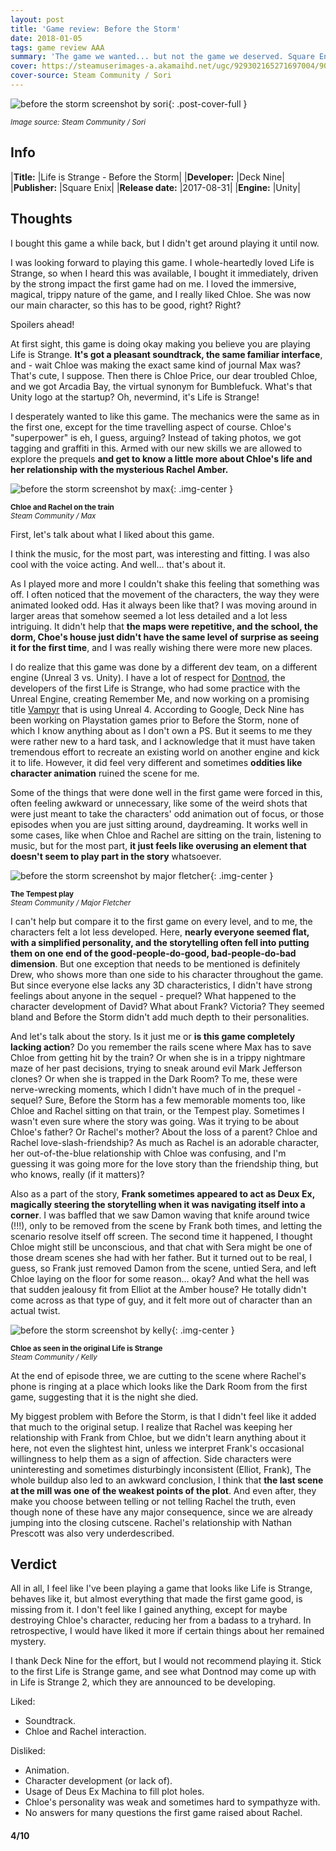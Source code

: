 ```yaml
---
layout: post
title: 'Game review: Before the Storm'
date: 2018-01-05
tags: game review AAA
summary: 'The game we wanted... but not the game we deserved. Square Enix shows its expertise on how to destroy a cultic IP just to make some money before the actual sequel rolls out.'
cover: https://steamuserimages-a.akamaihd.net/ugc/929302165271697004/907AA53587FC8B69755A1AF9DC1CC8ADBF92D0B3/
cover-source: Steam Community / Sori
---
```


![before the storm screenshot by sori](https://steamuserimages-a.akamaihd.net/ugc/929302165271697004/907AA53587FC8B69755A1AF9DC1CC8ADBF92D0B3/){: .post-cover-full }

<small><em>Image source: Steam Community / Sori</em></small>

## Info

|**Title:**         |Life is Strange - Before the Storm|
|**Developer:**     |Deck Nine|
|**Publisher:**     |Square Enix|
|**Release date:**  |2017-08-31|
|**Engine:**        |Unity|

## Thoughts

I bought this game a while back, but I didn't get around playing it until now.

I was looking forward to playing this game. I whole-heartedly loved Life is Strange, so when I heard this was available, I bought it immediately, driven by the strong impact the first game had on me. I loved the immersive, magical, trippy nature of the game, and I really liked Chloe. She was now our main character, so this has to be good, right? Right?

Spoilers ahead!

At first sight, this game is doing okay making you believe you are playing Life is Strange. **It's got a pleasant soundtrack, the same familiar interface**, and - wait Chloe was making the exact same kind of journal Max was? That's cute, I suppose. Then there is Chloe Price, our dear troubled Chloe, and we got Arcadia Bay, the virtual synonym for Bumblefuck. What's that Unity logo at the startup? Oh, nevermind, it's Life is Strange!

I desperately wanted to like this game. The mechanics were the same as in the first one, except for the time travelling aspect of course. Chloe's "superpower" is eh, I guess, arguing? Instead of taking photos, we got tagging and graffiti in this. Armed with our new skills we are allowed to explore the prequels **and get to know a little more about Chloe's life and her relationship with the mysterious Rachel Amber.**

![before the storm screenshot by max](https://steamuserimages-a.akamaihd.net/ugc/931553915198557296/756C4C280E26D5A27C19D1FAAEF0D22193068A7E/){: .img-center }

<small><b>Chloe and Rachel on the train</b><br /><em>Steam Community / Max</em></small>

First, let's talk about what I liked about this game.

I think the music, for the most part, was interesting and fitting. I was also cool with the voice acting. And well... that's about it.

As I played more and more I couldn't shake this feeling that something was off. I often noticed that the movement of the characters, the way they were animated looked odd. Has it always been like that? I was moving around in larger areas that somehow seemed a lot less detailed and a lot less intriguing. It didn't help that **the maps were repetitive, and the school, the dorm, Choe's house just didn't have the same level of surprise as seeing it for the first time**, and I was really wishing there were more new places.

I do realize that this game was done by a different dev team, on a different engine (Unreal 3 vs. Unity). I have a lot of respect for [Dontnod](http://dont-nod.com/en/), the developers of the first Life is Strange, who had some practice with the Unreal Engine, creating Remember Me, and now working on a promising title [Vampyr](http://www.vampyr-game.com/en) that is using Unreal 4. According to Google, Deck Nine has been working on Playstation games prior to Before the Storm, none of which I know anything about as I don't own a PS. But it seems to me they were rather new to a hard task, and I acknowledge that it must have taken tremendous effort to recreate an existing world on another engine and kick it to life. However, it did feel very different and sometimes **oddities like character animation** ruined the scene for me.

Some of the things that were done well in the first game were forced in this, often feeling awkward or unnecessary, like some of the weird shots that were just meant to take the characters' odd animation out of focus, or those episodes when you are just sitting around, daydreaming. It works well in some cases, like when Chloe and Rachel are sitting on the train, listening to music, but for the most part, **it just feels like overusing an element that doesn't seem to play part in the story** whatsoever.

![before the storm screenshot by major fletcher](https://steamuserimages-a.akamaihd.net/ugc/853855981246270166/209076A412BAF4B49B2C7E0983D0B24980AA44BB/){: .img-center }

<small><b>The Tempest play</b><br /><em>Steam Community / Major Fletcher</em></small>

I can't help but compare it to the first game on every level, and to me, the characters felt a lot less developed. Here, **nearly everyone seemed flat, with a simplified personality, and the storytelling often fell into putting them on one end of the good-people-do-good, bad-people-do-bad dimension**. But one exception that needs to be mentioned is definitely Drew, who shows more than one side to his character throughout the game. But since everyone else lacks any 3D characteristics, I didn't have strong feelings about anyone in the sequel - prequel? What happened to the character development of David? What about Frank? Victoria? They seemed bland and Before the Storm didn't add much depth to their personalities.

And let's talk about the story. Is it just me or **is this game completely lacking action**? Do you remember the rails scene where Max has to save Chloe from getting hit by the train? Or when she is in a trippy nightmare maze of her past decisions, trying to sneak around evil Mark Jefferson clones? Or when she is trapped in the Dark Room? To me, these were nerve-wrecking moments, which I didn't have much of in the prequel - sequel? Sure, Before the Storm has a few memorable moments too, like Chloe and Rachel sitting on that train, or the Tempest play. Sometimes I wasn't even sure where the story was going. Was it trying to be about Chloe's father? Or Rachel's mother? About the loss of a parent? Chloe and Rachel love-slash-friendship? As much as Rachel is an adorable character, her out-of-the-blue relationship with Chloe was confusing, and I'm guessing it was going more for the love story than the friendship thing, but who knows, really (if it matters)?

Also as a part of the story, **Frank sometimes appeared to act as Deux Ex, magically steering the storytelling when it was navigating itself into a corner**. I was baffled that we saw Damon waving that knife around twice (!!!), only to be removed from the scene by Frank both times, and letting the scenario resolve itself off screen. The second time it happened, I thought Chloe might still be unconscious, and that chat with Sera might be one of those dream scenes she had with her father. But it turned out to be real, I guess, so Frank just removed Damon from the scene, untied Sera, and left Chloe laying on the floor for some reason... okay? And what the hell was that sudden jealousy fit from Elliot at the Amber house? He totally didn't come across as that type of guy, and it felt more out of character than an actual twist.

![before the storm screenshot by kelly](https://steamuserimages-a.akamaihd.net/ugc/858355614967063507/B11AC92023987E5B1357A801318CA30986FE0066/){: .img-center }

<small><b>Chloe as seen in the original Life is Strange</b><br /><em>Steam Community / Kelly</em></small>

At the end of episode three, we are cutting to the scene where Rachel's phone is ringing at a place which looks like the Dark Room from the first game, suggesting that it is the night she died.

My biggest problem with Before the Storm, is that I didn't feel like it added that much to the original setup. I realize that Rachel was keeping her relationship with Frank from Chloe, but we didn't learn anything about it here, not even the slightest hint, unless we interpret Frank's occasional willingness to help them as a sign of affection. Side characters were uninteresting and sometimes disturbingly inconsistent (Elliot, Frank), The whole buildup also led to an awkward conclusion, I think that **the last scene at the mill was one of the weakest points of the plot**. And even after, they make you choose between telling or not telling Rachel the truth, even though none of these have any major consequence, since we are already jumping into the closing cutscene. Rachel's relationship with Nathan Prescott was also very underdescribed.

## Verdict

All in all, I feel like I've been playing a game that looks like Life is Strange, behaves like it, but almost everything that made the first game good, is missing from it. I don't feel like I gained anything, except for maybe destroying Chloe's character, reducing her from a badass to a tryhard. In retrospective, I would have liked it more if certain things about her remained mystery.

I thank Deck Nine for the effort, but I would not recommend playing it. Stick to the first Life is Strange game, and see what Dontnod may come up with in Life is Strange 2, which they are announced to be developing.

Liked:
* Soundtrack.
* Chloe and Rachel interaction.

Disliked:
* Animation.
* Character development (or lack of).
* Usage of Deus Ex Machina to fill plot holes.
* Chloe's personality was weak and sometimes hard to sympathyze with.
* No answers for many questions the first game raised about Rachel.

#### 4/10
